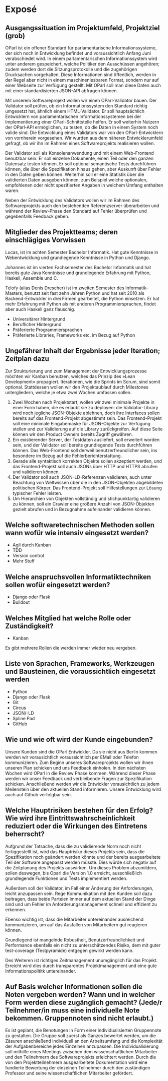 # Exposé

## Ausgangssituation im Projektumfeld, Projektziel (grob)

OParl ist ein offener Standard für parlamentarische Informationssysteme, der sich noch in Entwicklung befindet und voraussichtlich Anfang Juni verabschiedet wird. In einem parlamentarischen Informationssystem wird unter anderem gespeichert, welche Politiker den Ausschüssen angehören; zudem werden dort die Sitzungsprotokolle und die zugehörigen Drucksachen vorgehalten. Diese Informationen sind öffentlich, werden in der Regel aber nicht in einem maschinenlesbaren Format, sondern nur auf einer Webseite zur Verfügung gestellt. Mit OParl soll man diese Daten auch mit einer standardisierten JSON-API abfragen können.

Mit unserem Softwareprojekt wollen wir einen OParl-Validator bauen. Der Validator soll prüfen, ob ein Informationssystem den Standard richtig umgesetzt hat, ähnlich einem HTML-Validator. Er soll hauptsächlich Entwicklern von parlamentarischen Informationssystemen bei der Implementierung einer OParl-Schnittstelle helfen. Er soll weiterhin Nutzern der OParl-API ermöglichen, zu testen, ob die Daten in einem System noch valide sind. Die Entwicklung eines Validators war von den OParl-Entwicklern von vornherein vorgesehen. Wir wurden aus dem näheren Entwicklerumfeld gefragt, ob wir ihn im Rahmen eines Softwareprojekts realisieren wollen.

Der Validator soll als Konsolenanwendung und mit einem Web-Frontend benutzbar sein. Er soll einzelne Dokumente, einen Teil oder den ganzen Datensatz testen können. Er soll optional semantische Tests durchführen können, die über die Spezifikation hinaus gehen, aber Auskunft über Fehler in den Daten geben können. Weiterhin soll er eine Statistik über die validierten Daten ausgeben können, zum Beispiel welche optionalen, empfohlenen oder nicht spezifierten Angaben in welchem Umfang enthalten waren.

Neben der Entwicklung des Validators wollen wir im Rahmen des Softwareprojekts auch den bestehenden Referenzserver überarbeiten und während der Review-Phase den Standard auf Fehler überprüfen und gegebenfalls Feedback geben.


## Mitglieder des Projektteams; deren einschlägiges Vorwissen

Lucas, ist im achten Semester Bachelor Informatik. Hat gute
Kenntnisse in Webentwicklung und grundlegende Kenntnisse in Python
und Django.

Johannes ist im vierten Fachsemester des Bachelor Informatik und hat bereits gute Java Kenntnisse und grundlegende Erfahrung mit Python, Haskell, Assemble und C. 

Telofy (alias Denis Drescher) ist im zweiten Semester des Informatik-Masters,
benutzt seit fast zehn Jahren Python und hat seit 2010 als Backend-Entwickler
in drei Firmen gearbeitet, die Python einsetzen. Er hat mehr Erfahrung
mit Python als mit anderen Programmiersprachen, findet aber auch Haskell
ganz flauschig.

- Universitärer Hintergrund
- Beruflicher Hintergrund
- Präferierte Programmiersprachen
- Präferierte Libraries, Frameworks etc. im Bezug auf Python


## Ungefährer Inhalt der Ergebnisse jeder Iteration; Zeitplan dazu
    
Zur Strukturierung und zum Management der Entwicklungsprozesse möchten wir
Kanban benutzen, welches das Prinzip des »Lean Development« propagiert.
Iterationen, wie die Sprints im Scrum, sind somit optional. Stattdessen
wollen wir den Projektaublauf durch Milestones untergliedern, welche je etwa
zwei Wochen umfassen sollen.

1. Zwei Wochen nach Projektstart, wollen wir zwei minimale Projekte in einer
   Form haben, die es erlaubt sie zu deployen: die Validator-Library wird noch
   jegliche JSON-Objekte ablehnen, doch ihre Interfaces sollen bereits auf das
   Frontend-Projekt abgestimmt sein. Das Frontend-Projekt soll eine minimale
   Eingabemaske für JSON-Objekte zur Verfügung stellen und zur Validierung auf
   die Library zurückgreifen. Auf diese Seite können wir den Product Owners
   bereits Zugriff gewähren.
2. Ein existierender Server, der Testdaten ausliefert, soll erweitert worden
   sein, und der Validator soll bereits grundlegende Tests durchführen können. 
   Das Web-Frontend soll derweil benutzerfreundlicher sein, ins besondere im
   Bezug auf die Fehlerberichterstattung.
3. Gerade alle syntaktisch korrekten Objekte sollen akzeptiert werden, und das
   Frontend-Projekt soll auch JSONs über HTTP und HTTPS abrufen und validieren
   können.
4. Der Validator soll auch JSON-LD-Referenzen validieren, auch unter Beachtung
   von Weltwissen über die in den JSON-Objekten abgebildeten politischen Körper.
   Das Frontend-Projekt soll Hilfestellungen zur Lösung typischer Fehler leisten.
5. Um Hierarchien von Objekten vollständig und stichpunktartig validieren zu können,
   soll ein Crawler eine größere Anzahl von JSON-Objekten gezielt abrufen und in
   Bezugnahme aufeinander validieren können.


## Welche softwaretechnischen Methoden sollen wann wofür wie intensiv eingesetzt werden?

- Agil durch Kanban
- TDD
- Version control
- Mehr Stuff


## Welche anspruchsvollen Informatiktechniken sollen wofür eingesetzt werden?

- Django oder Flask
- Buildout


## Welches Mitglied hat welche Rolle oder Zuständigkeit?

- Kanban

Es gibt mehrere Rollen die werden immer wieder neu vergeben.


## Liste von Sprachen, Frameworks, Werkzeugen und Bausteinen, die voraussichtlich eingesetzt werden
    
- Python
- Django oder Flask
- Git
- Circus
- JSON/-LD
- Spline Pad
- GitHub


## Wie und wie oft wird der Kunde eingebunden?

Unsere Kunden sind die OParl Entwickler. Da sie nicht aus Berlin kommen werden wir vorausichtlich voraussichtlich per EMail oder Telefon kommunizieren.
Zum Beginn unseres Softwareprojekts wollen wir ihnen unseren Plan schicken und uns Feedback einholen. In den nächsten Wochen wird OParl in die Review Phase kommen. Während dieser Phase werden wir unser Feedback und verbleibende Fragen zur Spezifikation schicken. Anschließend werden wir die Entwickler vorausichtlich zu jedem Meilenstein über den aktuellen Stand informieren.
Unsere Entwicklung wird auch auf Github verfolgbar sein.


## Welche Hauptrisiken bestehen für den Erfolg? Wie wird ihre Eintrittswahrscheinlichkeit reduziert oder die Wirkungen des Eintretens beherrscht?

Aufgrund der Tatsache, dass die zu validierende Norm noch nicht fertiggestellt ist, wird das Hauptrisiko dieses Projekts sein, dass die Spezifikation noch geändert werden könnte und der bereits ausgearbeitete Teil der Software angepasst werden müsste. Dies würde sich negativ auf die Zeitplanung des Projekts auswirken. Um dieses Problem abzumildern, sollen deswegen, bis Oparl die Version 1.0 erreicht, ausschließlich grundlegende Funktionen und Tests implementiert werden.

Außerdem soll der Validator, im Fall einer Änderung der Anforderungen, leicht anzupassen sein. Rege Kommunikation mit den Kunden soll dazu beitragen, dass beide Parteien immer auf dem aktuellen Stand der Dinge sind und um Fehler im Anforderungsmanagement schnell und effizient zu erkennen. 

Ebenso wichtig ist, dass die Mitarbeiter untereinander ausreichend kommunizieren, um auf das Ausfallen von Mitarbeitern gut reagieren können. 

Grundlegend ist mangelnde Robustheit, Benutzerfreundlichkeit und Performance ebenfalls ein nicht zu unterschätzendes Risiko, dem mit guter test-coverage (Testpyramide) entgegen gewirkt werden kann. 

Des Weiteren ist richtiges Zeitmanagement unumgänglich für das Projekt. Erreicht wird dies durch transparentes Projektmanagement und eine gute Informationspolititk untereinander.


## Auf Basis welcher Informationen sollen die Noten vergeben werden? Wann und in welcher Form werden diese zugänglich gemacht? (Jede/r Teilnehmer/in muss eine individuelle Note bekommen. Gruppennoten sind nicht erlaubt.)

Es ist geplant, die Benotungen in Form einer individualisierten Gruppennote zu gestalten. Die Gruppe soll zuerst als Ganzes bewertet werden, um die Zäsuren anschließend individuell an den Arbeitsumfang und die Komplexität der Aufgabenbereiche jedes Einzelnen anzupassen. Die Individualisierung soll mithilfe eines Meetings zwischen dem wissenschaftlichen Mitarbeiter und den Teilnehmern des Softwareprojekts erleichtert werden. Durch die von den Projektteilnehmern ausgearbeitete Dokumentation wird eine fundierte Bewertung der einzelnen Teilnehmer durch den zuständigen Professor und seine wissenschaftlichen Mitarbeiter gefördert.

